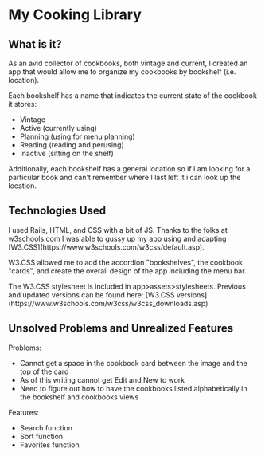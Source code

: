 # My Cooking Library

<!-- Nice evidence of planning and documentation I would add setup instructions also. -->

<h2>  What is it?</h2>
<p>As an avid collector of cookbooks, both vintage and current, I created an app that would allow me to organize my cookbooks by bookshelf (i.e. location).</p>

<p>Each bookshelf has a name that indicates the current state of the cookbook it stores:

  - Vintage
  - Active (currently using)
  - Planning (using for menu planning)
  - Reading (reading and perusing)
  - Inactive (sitting on the shelf)

<p>Additionally, each bookshelf has a general location so if I am looking for a particular book and can't remember where I last left it i can look up the location.

<h2>Technologies Used</h2>

<p> I used Rails, HTML, and CSS with a bit of JS.  Thanks to the folks at w3schools.com I was able to gussy up my app using and adapting [W3.CSS](https://www.w3schools.com/w3css/default.asp).
<p>W3.CSS allowed me to add the accordion "bookshelves", the cookbook "cards", and create the overall design of the app including the menu bar.
<p>The W3.CSS stylesheet is included in app>assets>stylesheets.  Previous and updated versions can be found here: [W3.CSS versions](https://www.w3schools.com/w3css/w3css_downloads.asp)

<h2>Unsolved Problems and Unrealized Features</h2>

Problems:
- Cannot get a space in the cookbook card between the image and the top of the card
- As of this writing cannot get Edit and New to work
- Need to figure out how to have the cookbooks listed alphabetically in the bookshelf and cookbooks views

Features:
- Search function
- Sort function
- Favorites function
